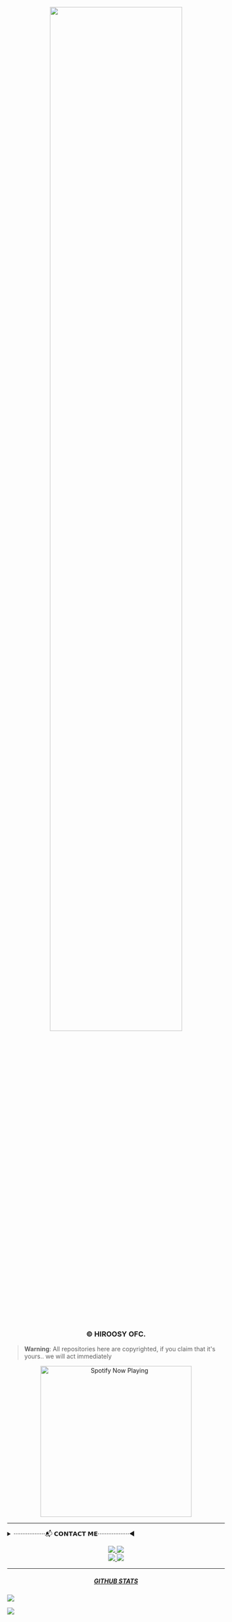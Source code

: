 <p align="center">
    <img src="https://i.ibb.co/8YWFDrd/9c9cd1c20ca5723544c70558d61420f5.jpg" width="78%" style="margin-left: auto;margin-right: auto;display: block;">
</p>
<h3 align="center">© HIROOSY OFC.</h3>

> **Warning**:
All repositories here are copyrighted, if you claim that it's yours.. we will act immediately

<p align="center">
  <a href="https://open.spotify.com/user/31nuzemgd72h4llo3dnl2pshegeu?si=qHWmVIfBQhy2KyH0dJgQ2Q&utm_source=copy-link" target="_blank"><img src="https://now-playing-on-spotify.vercel.app/api/spotify" alt="Spotify Now Playing" width="350"/></a>
</p>

---------

<details><summary><b1>··················📬 𝗖𝗢𝗡𝗧𝗔𝗖𝗧 𝗠𝗘··················◀︎</b1></summary>

```
# バイオデータ ◗
    • 名前：レッタ
    • 性別: 女の子
    • 年生：8
    • 誕生日：10月5日
    • 年齢：13歳
    • 趣味：音楽鑑賞、ゲーム
    • 人生の目標：世界の果てまでロリを探す

 # ソーシャルメディア  ◗
    • 𝚐𝚒𝚝𝚑𝚞𝚋：@𝚑𝚒𝚛𝚘𝚘𝚜𝚢
    • teams: @hyro-teams
    • 𝚒𝚗𝚜𝚝𝚊𝚐𝚛𝚊𝚖：@𝚑𝚒𝚛𝚘𝚘𝚜𝚢𝚢
    • 𝚎𝚖𝚊𝚒𝚕：𝚑𝚒𝚛𝚘𝚘𝚜𝚢10@𝚐𝚖𝚊𝚒𝚕.𝚌𝚘𝚖
    • 𝚢𝚘𝚞𝚝𝚞𝚋𝚎：@Hiroosy ofc
    • 𝚍𝚒𝚜𝚌𝚘𝚛𝚍：#6016
```

</details>


<p align="center">
  <a href="https://instagram.com/hiroosyy"><img src="https://img.shields.io/badge/Instagram-%23E4405F.svg?&style=flat-square&logo=instagram&logoColor=white"/> 
  <a href="https://wa.me/77781097455"><img src="https://img.shields.io/badge/Whatsapp-%808080.svg?&style=flat-square&logo=Whatsapp&logoColor=white" /> <br>
  <a href="https://youtube.com/channel/UCzVM0co4CiC0uYk2raismFg"><img src="https://img.shields.io/badge/YouTube-%231877F2.svg?&style=flat-square&logo=YouTube&logoColor=white" />
  <a href="https://www.youtube.com/channel/UCzVM0co4CiC0uYk2raismFg"><img src="https://img.shields.io/youtube/channel/subscribers/UCzVM0co4CiC0uYk2raismFg?style=social" />
</p>

---------

<h5 align="center">GITHUB STATS</h5>

  <a href="https://github.com/hiroosy"><img src="https://github-readme-stats.vercel.app/api?username=hiroosy&show_icons=true&theme=tokyonight"/>

  <a href="https://github.com/hiroosy"><img src="https://github-readme-stats.vercel.app/api/top-langs/?username=hiroosy&count_private=true&show_icons=true&theme=tokyonight"/>
